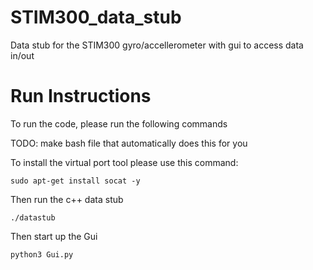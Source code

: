 # STIM300_data_stub
Data stub for the STIM300 gyro/accellerometer with gui to access data in/out


# Run Instructions
To run the code, please run the following commands

TODO:
make bash file that automatically does this for you


To install the virtual port tool please use this command:

`sudo apt-get install socat -y
`

Then run the c++ data stub

`./datastub`

Then start up the Gui

`python3 Gui.py`

